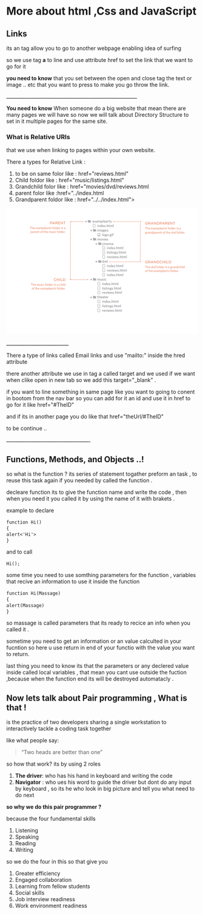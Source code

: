 # More about html ,Css and JavaScript

## Links 
its an tag allow you to go to another webpage 
enabling idea of surfing

so we use tag **a** to line and use attribute href to set the link that we want to go for it

**you need to know** that you set between the open and close tag the text or image .. etc that you want to press to make you go throw the link.

ــــــــــــــــــــــــــــــــــــــــــــــــــــــــــــــــــــــــــــــــــــ

**You need to know** When someone do a big website that mean there are many pages we will have so now we will talk about Directory Structure to set in it multiple pages for the same site.

### What is Relative URls
that we use when linking to pages within your own
website.

There a types for Relative Link :
1. to be on same folor like : href="reviews.html"
2. Child foldor like :  href="music/listings.html"
3. Grandchild folor like :  href="movies/dvd/reviews.html
4. parent folor like :href="../index.html
5. Grandparent foldor like  : href="../../index.html">

![Relative URls](resorces/links.png)

ــــــــــــــــــــــــــــــــــــــــ

There a type of links called Email links and use "mailto:" inside the hred attribute  

there another attribute we use in tag a called target and we used if we want when clike open in new tab so we add this target="_blank" .

if you want to line something in same page like you want to going to conent in bootom from the nav bar so you can add for it an id and use it in href to go for it like  href="#TheID" 

and if its in another page you do like that href="theUrl/#TheID" 


to be continue ..

ــــــــــــــــــــــــــــــــــــــــــــــــــــــ


## Functions, Methods, and Objects ..! 
so what is the function ? its series of statement togather preform an task , to reuse this task again if you needed by called the function .

 decleare function its to give the function name and write the code , then when you need it you called it by using the name of it with brakets .

 example 
 to declare 
 ```
 function Hi()
 {
alert<'Hi'>
 }
 ```
 and to call 
 ```
 Hi();
 ```
 some time you need to use somthing parameters for the function , variables that recive an information to use it inside the function 
 ```
 function Hi(Massage)
 {
 alert(Massage)
 }
 ```
 so massage is called parameters that its ready to recice an info when you called it .

sometime you need to get an information or an value calculted in your fucntion so here u use return in end of your functio with the value you want to return.

last thing you need to know its that the parameters or any declered value inside called local variables , that mean you cant use outside the fuction ,because when the function end its will be destroyed automatacly .



## Now lets talk about Pair programming , What is that ! 
is the practice  of two developers sharing a single workstation to interactively tackle a coding task together  

like what people say:
>  “Two heads are better than one” 

so how that work?
its by using 2 roles 
1. **The driver**: who has his hand in keyboard and writing the code 
2. **Navigator** : who ues his word to guide the driver but dont do any input by keyboard , so its he who look in big picture and tell you what need to do next

**so why we do this pair programmer ?**

because the four fundamental skills
1. Listening
2. Speaking
3. Reading
4. Writing

so we do the four in this so that give you 
1.  Greater efficiency
2. Engaged collaboration
3.  Learning from fellow students
4. Social skills
5. Job interview readiness
6. Work environment readiness


